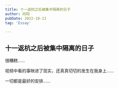```yaml
---
title: 十一返杭之后被集中隔离的日子
author: 向阳
pubDate: 2022-10-13
tag: 'Essay'
 
---
```


## 十一返杭之后被集中隔离的日子

很糟糕……

视频中看的事映进了现实，还真真切切的发生在我身上……

一切都是最好的安排……
